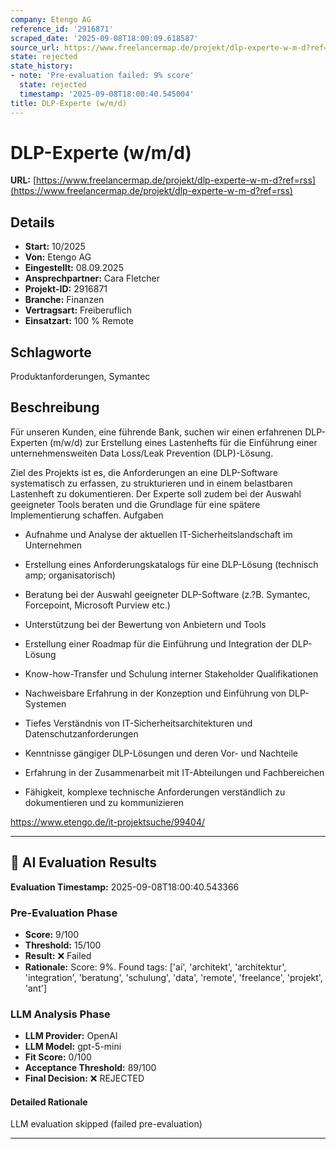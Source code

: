 ```yaml
---
company: Etengo AG
reference_id: '2916871'
scraped_date: '2025-09-08T18:00:09.618587'
source_url: https://www.freelancermap.de/projekt/dlp-experte-w-m-d?ref=rss
state: rejected
state_history:
- note: 'Pre-evaluation failed: 9% score'
  state: rejected
  timestamp: '2025-09-08T18:00:40.545004'
title: DLP-Experte (w/m/d)
---
```



# DLP-Experte (w/m/d)
**URL:** [https://www.freelancermap.de/projekt/dlp-experte-w-m-d?ref=rss](https://www.freelancermap.de/projekt/dlp-experte-w-m-d?ref=rss)
## Details
- **Start:** 10/2025
- **Von:** Etengo AG
- **Eingestellt:** 08.09.2025
- **Ansprechpartner:** Cara Fletcher
- **Projekt-ID:** 2916871
- **Branche:** Finanzen
- **Vertragsart:** Freiberuflich
- **Einsatzart:** 100
                                                % Remote

## Schlagworte
Produktanforderungen, Symantec

## Beschreibung
Für unseren Kunden, eine führende Bank, suchen wir einen erfahrenen DLP-Experten (m/w/d) zur Erstellung eines Lastenhefts für die Einführung einer unternehmensweiten Data Loss/Leak Prevention (DLP)-Lösung.

Ziel des Projekts ist es, die Anforderungen an eine DLP-Software systematisch zu erfassen, zu strukturieren und in einem belastbaren Lastenheft zu dokumentieren. Der Experte soll zudem bei der Auswahl geeigneter Tools beraten und die Grundlage für eine spätere Implementierung schaffen.
Aufgaben

- Aufnahme und Analyse der aktuellen IT-Sicherheitslandschaft im Unternehmen
- Erstellung eines Anforderungskatalogs für eine DLP-Lösung (technisch amp; organisatorisch)
- Beratung bei der Auswahl geeigneter DLP-Software (z.?B. Symantec, Forcepoint, Microsoft Purview etc.)
- Unterstützung bei der Bewertung von Anbietern und Tools
- Erstellung einer Roadmap für die Einführung und Integration der DLP-Lösung
- Know-how-Transfer und Schulung interner Stakeholder
Qualifikationen

- Nachweisbare Erfahrung in der Konzeption und Einführung von DLP-Systemen
- Tiefes Verständnis von IT-Sicherheitsarchitekturen und Datenschutzanforderungen
- Kenntnisse gängiger DLP-Lösungen und deren Vor- und Nachteile
- Erfahrung in der Zusammenarbeit mit IT-Abteilungen und Fachbereichen
- Fähigkeit, komplexe technische Anforderungen verständlich zu dokumentieren und zu kommunizieren

https://www.etengo.de/it-projektsuche/99404/

---

## 🤖 AI Evaluation Results

**Evaluation Timestamp:** 2025-09-08T18:00:40.543366

### Pre-Evaluation Phase
- **Score:** 9/100
- **Threshold:** 15/100
- **Result:** ❌ Failed
- **Rationale:** Score: 9%. Found tags: ['ai', 'architekt', 'architektur', 'integration', 'beratung', 'schulung', 'data', 'remote', 'freelance', 'projekt', 'ant']

### LLM Analysis Phase
- **LLM Provider:** OpenAI
- **LLM Model:** gpt-5-mini
- **Fit Score:** 0/100
- **Acceptance Threshold:** 89/100
- **Final Decision:** ❌ REJECTED

#### Detailed Rationale
LLM evaluation skipped (failed pre-evaluation)

---
